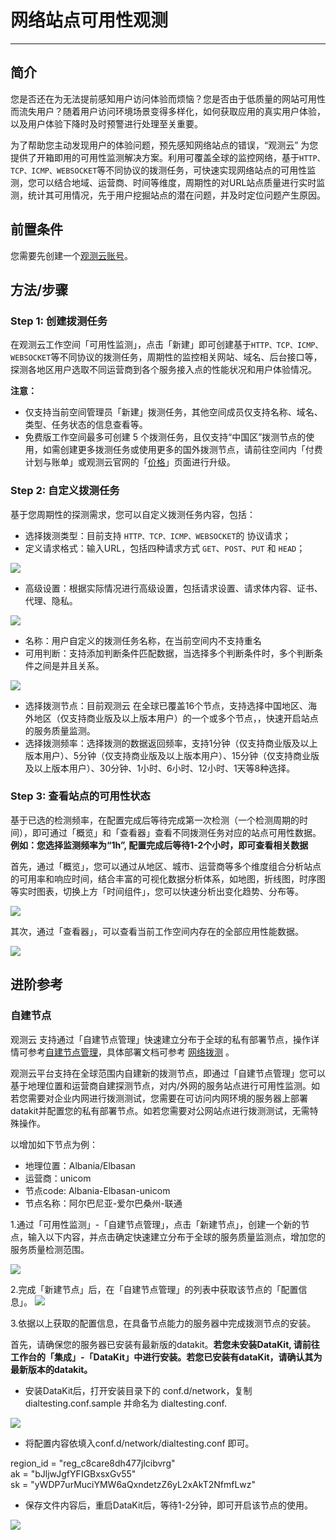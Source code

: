 # 网络站点可用性观测
---

## 简介

您是否还在为无法提前感知用户访问体验而烦恼？您是否由于低质量的网站可用性而流失用户？随着用户访问环境场景变得多样化，如何获取应用的真实用户体验，以及用户体验下降时及时预警进行处理至关重要。

为了帮助您主动发现用户的体验问题，预先感知网络站点的错误，“观测云” 为您提供了开箱即用的可用性监测解决方案。利用可覆盖全球的监控网络，基于`HTTP、TCP、ICMP、WEBSOCKET`等不同协议的拨测任务，可快速实现网络站点的可用性监测，您可以结合地域、运营商、时间等维度，周期性的对URL站点质量进行实时监测，统计其可用情况，先于用户挖掘站点的潜在问题，并及时定位问题产生原因。

## 前置条件

您需要先创建一个[观测云账号](https://www.guance.com/)。

## 方法/步骤

### Step 1: 创建拨测任务

在观测云工作空间「可用性监测」，点击「新建」即可创建基于`HTTP、TCP、ICMP、WEBSOCKET`等不同协议的拨测任务，周期性的监控相关网站、域名、后台接口等，探测各地区用户选取不同运营商到各个服务接入点的性能状况和用户体验情况。

**注意：**

- 仅支持当前空间管理员「新建」拨测任务，其他空间成员仅支持名称、域名、类型、任务状态的信息查看等。
- 免费版工作空间最多可创建 5 个拨测任务，且仅支持“中国区”拨测节点的使用，如需创建更多拨测任务或使用更多的国外拨测节点，请前往空间内「付费计划与账单」或观测云官网的「[价格](https://www.dataflux.cn/billing)」页面进行升级。

### Step 2: 自定义拨测任务

基于您周期性的探测需求，您可以自定义拨测任务内容，包括：

- 选择拨测类型：目前支持 `HTTP、TCP、ICMP、WEBSOCKET`的 协议请求；
- 定义请求格式：输入URL，包括四种请求方式 `GET`、`POST`、`PUT` 和 `HEAD`；

![](../img/w1.png)

- 高级设置：根据实际情况进行高级设置，包括请求设置、请求体内容、证书、代理、隐私。

![](../img/w2.png)

- 名称：用户自定义的拨测任务名称，在当前空间内不支持重名
- 可用判断：支持添加判断条件匹配数据，当选择多个判断条件时，多个判断条件之间是并且关系。

![](../img/w3.png)

- 选择拨测节点：目前观测云 在全球已覆盖16个节点，支持选择中国地区、海外地区（仅支持商业版及以上版本用户）的一个或多个节点，，快速开启站点的服务质量监测。
- 选择拨测频率：选择拨测的数据返回频率，支持1分钟（仅支持商业版及以上版本用户）、5分钟（仅支持商业版及以上版本用户）、15分钟（仅支持商业版及以上版本用户）、30分钟、1小时、6小时、12小时、1天等8种选择。

### Step 3: 查看站点的可用性状态

基于已选的检测频率，在配置完成后等待完成第一次检测（一个检测周期的时间），即可通过「概览」和「查看器」查看不同拨测任务对应的站点可用性数据。**例如：您选择监测频率为“1h”, 配置完成后等待1-2个小时，即可查看相关数据**

首先，通过「概览」，您可以通过从地区、城市、运营商等多个维度组合分析站点的可用率和响应时间，结合丰富的可视化数据分析体系，如地图，折线图，时序图等实时图表，切换上方「时间组件」，您可以快速分析出变化趋势、分布等。

![](../img/w4.png)

其次，通过「查看器」，可以查看当前工作空间内存在的全部应用性能数据。

![](../img/w5.png)

## 进阶参考

### 自建节点

观测云 支持通过「自建节点管理」快速建立分布于全球的私有部署节点，操作详情可参考[自建节点管理](../../usability-monitoring/self-node.md)，具体部署文档可参考 [网络拨测](../../integrations/dialtesting.md) 。<br />

观测云平台支持在全球范围内自建新的拨测节点，即通过「自建节点管理」您可以基于地理位置和运营商自建探测节点，对内/外网的服务站点进行可用性监测。如若您需要对企业内网进行拨测测试，您需要在可访问内网环境的服务器上部署datakit并配置您的私有部署节点。如若您需要对公网站点进行拨测测试，无需特殊操作。

以增加如下节点为例：

- 地理位置：Albania/Elbasan
- 运营商：unicom
- 节点code: Albania-Elbasan-unicom
- 节点名称：阿尔巴尼亚-爱尔巴桑州-联通

1.通过「可用性监测」-「自建节点管理」，点击「新建节点」，创建一个新的节点，输入以下内容，并点击确定快速建立分布于全球的服务质量监测点，增加您的服务质量检测范围。

![](../img/w6.png)

2.完成「新建节点」后，在「自建节点管理」的列表中获取该节点的「配置信息」。
![](../img/w7.png)

3.依据以上获取的配置信息，在具备节点能力的服务器中完成拨测节点的安装。

首先，请确保您的服务器已安装有最新版的datakit。**若您未安装DataKit, 请前往工作台的「集成」-「DataKit」中进行安装。若您已安装有dataKit，请确认其为最新版本的datakit。**

- 安装DataKit后，打开安装目录下的 conf.d/network，复制dialtesting.conf.sample 并命名为 dialtesting.conf. 

![](../img/w8.png)

- 将配置内容依填入conf.d/network/dialtesting.conf 即可。

region_id = "reg_c8care8dh477jlcibvrg"<br />ak = "bJljwJgfYFIGBxsxGv55"<br />sk = "yWDP7urMuciYMW6aQxndetzZ6yL2xAkT2NfmfLwz"

- 保存文件内容后，重启DataKit后，等待1-2分钟，即可开启该节点的使用。

![](../img/w9.png)
